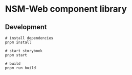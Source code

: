 # NSM-Web component library

## Development

```shell
# install dependencies
pnpm install

# start storybook
pnpm start

# build
pnpm run build
```
